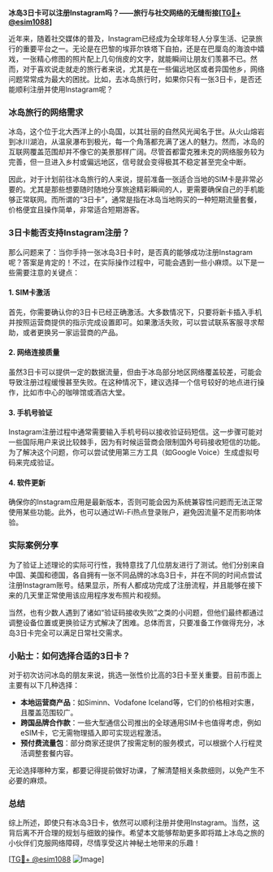 **冰岛3日卡可以注册Instagram吗？——旅行与社交网络的无缝衔接[[TG💪+ @esim1088](https://t.me/s/esim1088)]**

近年来，随着社交媒体的普及，Instagram已经成为全球年轻人分享生活、记录旅行的重要平台之一。无论是在巴黎的埃菲尔铁塔下自拍，还是在巴厘岛的海浪中嬉戏，一张精心修图的照片配上几句俏皮的文字，就能瞬间让朋友们羡慕不已。然而，对于喜欢说走就走的旅行者来说，尤其是在一些偏远地区或者异国他乡，网络问题常常成为最大的困扰。比如，去冰岛旅行时，如果你只有一张3日卡，是否还能顺利注册并使用Instagram呢？

### 冰岛旅行的网络需求

冰岛，这个位于北大西洋上的小岛国，以其壮丽的自然风光闻名于世。从火山熔岩到冰川湖泊，从温泉瀑布到极光，每一个角落都充满了迷人的魅力。然而，冰岛的互联网覆盖范围却并不像它的美景那样广阔。尽管首都雷克雅未克的网络服务较为完善，但一旦进入乡村或偏远地区，信号就会变得极其不稳定甚至完全中断。

因此，对于计划前往冰岛旅行的人来说，提前准备一张适合当地的SIM卡是非常必要的。尤其是那些想要随时随地分享旅途精彩瞬间的人，更需要确保自己的手机能够正常联网。而所谓的“3日卡”，通常是指在冰岛当地购买的一种短期流量套餐，价格便宜且操作简单，非常适合短期游客。

### 3日卡能否支持Instagram注册？

那么问题来了：当你手持一张冰岛3日卡时，是否真的能够成功注册Instagram呢？答案是肯定的！不过，在实际操作过程中，可能会遇到一些小麻烦。以下是一些需要注意的关键点：

#### 1. **SIM卡激活**
首先，你需要确认你的3日卡已经正确激活。大多数情况下，只要将新卡插入手机并按照运营商提供的指示完成设置即可。如果激活失败，可以尝试联系客服寻求帮助，或者更换另一家运营商的产品。

#### 2. **网络连接质量**
虽然3日卡可以提供一定的数据流量，但由于冰岛部分地区网络覆盖较差，可能会导致注册过程缓慢甚至失败。在这种情况下，建议选择一个信号较好的地点进行操作，比如市中心的咖啡馆或酒店大堂。

#### 3. **手机号验证**
Instagram注册过程中通常需要输入手机号码以接收验证码短信。这一步骤可能对一些国际用户来说比较棘手，因为有时候运营商会限制国外号码接收短信的功能。为了解决这个问题，你可以尝试使用第三方工具（如Google Voice）生成虚拟号码来完成验证。

#### 4. **软件更新**
确保你的Instagram应用是最新版本，否则可能会因为系统兼容性问题而无法正常使用某些功能。此外，也可以通过Wi-Fi热点登录账户，避免因流量不足而影响体验。

### 实际案例分享

为了验证上述理论的实际可行性，我特意找了几位朋友进行了测试。他们分别来自中国、美国和德国，各自拥有一张不同品牌的冰岛3日卡，并在不同的时间点尝试注册Instagram账号。结果显示，所有人都成功完成了注册流程，并且能够在接下来的几天里正常使用该应用程序发布照片和视频。

当然，也有少数人遇到了诸如“验证码接收失败”之类的小问题，但他们最终都通过调整设备位置或更换验证方式解决了困难。总体而言，只要准备工作做得充分，冰岛3日卡完全可以满足日常社交需求。

### 小贴士：如何选择合适的3日卡？

对于初次访问冰岛的朋友来说，挑选一张性价比高的3日卡至关重要。目前市面上主要有以下几种选择：

- **本地运营商产品**：如Siminn、Vodafone Iceland等，它们的价格相对实惠，且覆盖范围较广。
- **跨国品牌合作款**：一些大型通信公司推出的全球通用SIM卡也值得考虑，例如eSIM卡，它无需物理插入即可实现远程激活。
- **预付费流量包**：部分商家还提供了按需定制的服务模式，可以根据个人行程灵活调整套餐内容。

无论选择哪种方案，都要记得提前做好功课，了解清楚相关条款细则，以免产生不必要的麻烦。

### 总结

综上所述，即使只有冰岛3日卡，依然可以顺利注册并使用Instagram。当然，这背后离不开合理的规划与细致的操作。希望本文能够帮助更多即将踏上冰岛之旅的小伙伴们克服网络障碍，尽情享受这片神秘土地带来的乐趣！

[[TG💪+ @esim1088](https://t.me/s/esim1088) ![Image](https://i.postimg.cc/4NQfJmqS/Snipaste-2025-05-13-00-14-12.png)]